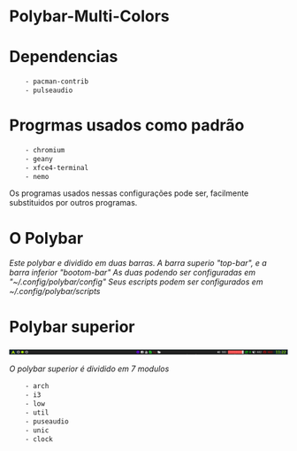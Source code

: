# Polybar-Multi-Colors

# Dependencias

		- pacman-contrib
		- pulseaudio
		
# Progrmas usados como padrão

		- chromium
		- geany
		- xfce4-terminal
		- nemo
		
Os programas usados nessas configurações pode ser,
facilmente substituidos por outros programas.

# O Polybar

_Este polybar e dividido em duas barras. A barra superio "top-bar", e a barra inferior "bootom-bar"_
_As duas podendo ser configuradas em "~/.config/polybar/config"_
_Seus escripts podem ser configurados em ~/.config/polybar/scripts_

# Polybar superior

![alt text](https://github.com/Diego-ACG/Polybar-Multi-Colors/blob/master/images/polybar-top.png)

_O polybar superior é dividido em 7 modulos_

		- arch
		- i3
		- low
		- util
		- puseaudio
		- unic
		- clock
		
